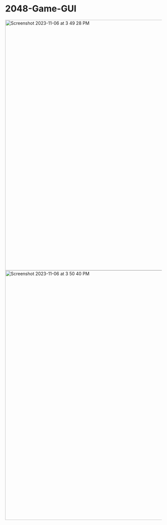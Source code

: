 # 2048-Game-GUI
<img width="804" alt="Screenshot 2023-11-06 at 3 49 28 PM" src="https://github.com/MuhammadBilalEllahi/2048-Game-GUI/assets/67937279/f67f1833-94c6-4522-a442-9b61244e3106">
<img width="801" alt="Screenshot 2023-11-06 at 3 50 40 PM" src="https://github.com/MuhammadBilalEllahi/2048-Game-GUI/assets/67937279/55b75212-0ad2-464a-9a45-9bd72fa5b76f">
